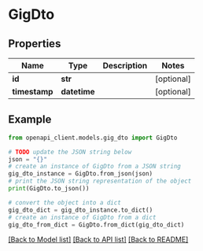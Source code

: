 # GigDto


## Properties

Name | Type | Description | Notes
------------ | ------------- | ------------- | -------------
**id** | **str** |  | [optional] 
**timestamp** | **datetime** |  | [optional] 

## Example

```python
from openapi_client.models.gig_dto import GigDto

# TODO update the JSON string below
json = "{}"
# create an instance of GigDto from a JSON string
gig_dto_instance = GigDto.from_json(json)
# print the JSON string representation of the object
print(GigDto.to_json())

# convert the object into a dict
gig_dto_dict = gig_dto_instance.to_dict()
# create an instance of GigDto from a dict
gig_dto_from_dict = GigDto.from_dict(gig_dto_dict)
```
[[Back to Model list]](../README.md#documentation-for-models) [[Back to API list]](../README.md#documentation-for-api-endpoints) [[Back to README]](../README.md)


